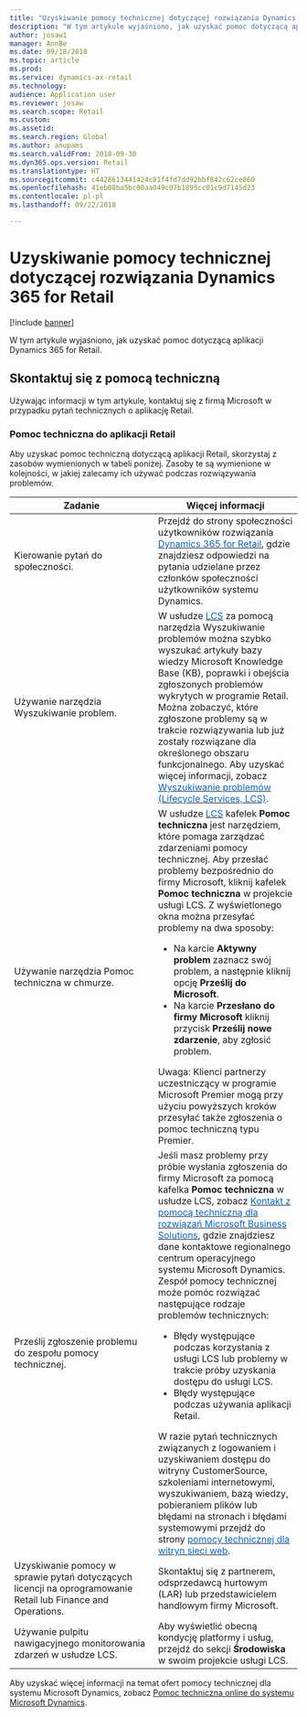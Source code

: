 ```yaml
---
title: "Uzyskiwanie pomocy technicznej dotyczącej rozwiązania Dynamics 365 for Retail"
description: "W tym artykule wyjaśniono, jak uzyskać pomoc dotyczącą aplikacji Microsoft Dynamics 365 for Retail."
author: josaw1
manager: AnnBe
ms.date: 09/18/2018
ms.topic: article
ms.prod: 
ms.service: dynamics-ax-retail
ms.technology: 
audience: Application user
ms.reviewer: josaw
ms.search.scope: Retail
ms.custom: 
ms.assetid: 
ms.search.region: Global
ms.author: anupams
ms.search.validFrom: 2018-09-30
ms.dyn365.ops.version: Retail
ms.translationtype: HT
ms.sourcegitcommit: c4428613441424c81f4fd7dd92bbf842c62ce860
ms.openlocfilehash: 41eb08ba5bc00aa049c07b1895cc01c9d7145d23
ms.contentlocale: pl-pl
ms.lasthandoff: 09/22/2018

---
```


# <a name="get-support-for-dynamics-365-for-retail"></a>Uzyskiwanie pomocy technicznej dotyczącej rozwiązania Dynamics 365 for Retail

[!include [banner](../includes/banner.md)]

W tym artykule wyjaśniono, jak uzyskać pomoc dotyczącą aplikacji Dynamics 365 for Retail. 

<a name="contact-support"></a>Skontaktuj się z pomocą techniczną
---------------

Używając informacji w tym artykule, kontaktuj się z firmą Microsoft w przypadku pytań technicznych o aplikację Retail.

### <a name="retail-support"></a>Pomoc techniczna do aplikacji Retail

Aby uzyskać pomoc techniczną dotyczącą aplikacji Retail, skorzystaj z zasobów wymienionych w tabeli poniżej. Zasoby te są wymienione w kolejności, w jakiej zalecamy ich używać podczas rozwiązywania problemów.

<table>
<colgroup>
<col width="33%" />
<col width="33%" />
</colgroup>
<thead>
<tr class="header">
<th>Zadanie</th>
<th>Więcej informacji</th>
</tr>
</thead>
<tbody>
<tr class="odd">
<td>Kierowanie pytań do społeczności.</td>
<td>Przejdź do strony społeczności użytkowników rozwiązania <a href="https://community.dynamics.com/365/retail"><span style="color: #0066cc;">Dynamics 365 for Retail</span></a>, gdzie znajdziesz odpowiedzi na pytania udzielane przez członków społeczności użytkowników systemu Dynamics.</td>
</tr>
<tr class="even">
<td>Używanie narzędzia Wyszukiwanie problem.</td>
<td>W usłudze <a href="https://lcs.dynamics.com/"><span style="color: #0066cc;">LCS</span></a> za pomocą narzędzia Wyszukiwanie problemów można szybko wyszukać artykuły bazy wiedzy Microsoft Knowledge Base (KB), poprawki i obejścia zgłoszonych problemów wykrytych w programie Retail. Można zobaczyć, które zgłoszone problemy są w trakcie rozwiązywania lub już zostały rozwiązane dla określonego obszaru funkcjonalnego. Aby uzyskać więcej informacji, zobacz <a href="https://docs.microsoft.com/en-us/dynamics365/unified-operations/dev-itpro/lifecycle-services/issue-search-lcs"><span style="color: #0066cc;">Wyszukiwanie problemów (Lifecycle Services, LCS)</span></a>.</td>
</tr>
<tr class="odd">
<td>Używanie narzędzia Pomoc techniczna w chmurze.</td>
<td>W usłudze <a href="https://lcs.dynamics.com/"><span style="color: #0066cc;">LCS</span></a> kafelek <strong>Pomoc techniczna</strong> jest narzędziem, które pomaga zarządzać zdarzeniami pomocy technicznej. Aby przesłać problemy bezpośrednio do firmy Microsoft, kliknij kafelek <strong>Pomoc techniczna</strong> w projekcie usługi LCS. Z wyświetlonego okna można przesyłać problemy na dwa sposoby:
<ul>
<li>Na karcie <strong>Aktywny problem</strong> zaznacz swój problem, a następnie kliknij opcję <strong>Prześlij do Microsoft</strong>.</li>
<li>Na karcie <strong>Przesłano do firmy Microsoft</strong> kliknij przycisk <strong>Prześlij nowe zdarzenie</strong>, aby zgłosić problem.</li>
</ul>
Uwaga: Klienci partnerzy uczestniczący w programie Microsoft Premier mogą przy użyciu powyższych kroków przesyłać także zgłoszenia o pomoc techniczną typu Premier.</td>
</tr>
<tr class="even">
<td>Prześlij zgłoszenie problemu do zespołu pomocy technicznej.</td>
<td>Jeśli masz problemy przy próbie wysłania zgłoszenia do firmy Microsoft za pomocą kafelka <strong>Pomoc techniczna</strong> w usłudze LCS, zobacz <a href="https://mbs.microsoft.com/customersource/northamerica/ax/support/support-news/global_support_contacts_eng"><span style="color: #0066cc;">Kontakt z pomocą techniczną dla rozwiązań Microsoft Business Solutions</span></a>, gdzie znajdziesz dane kontaktowe regionalnego centrum operacyjnego systemu Microsoft Dynamics. Zespół pomocy technicznej może pomóc rozwiązać następujące rodzaje problemów technicznych:
<ul>
<li>Błędy występujące podczas korzystania z usługi LCS lub problemy w trakcie próby uzyskania dostępu do usługi LCS.</li>
<li>Błędy występujące podczas używania aplikacji Retail.</li>
</ul>
W razie pytań technicznych związanych z logowaniem i uzyskiwaniem dostępu do witryny CustomerSource, szkoleniami internetowymi, wyszukiwaniem, bazą wiedzy, pobieraniem plików lub błędami na stronach i błędami systemowymi przejdź do strony <a href="https://mbs2.microsoft.com/members/VoiceSupport/VoiceSupportInternal.aspx"><span style="color: #0066cc;">pomocy technicznej dla witryn sieci web</span></a>.</td>
</tr>
<tr class="odd">
<td>Uzyskiwanie pomocy w sprawie pytań dotyczących licencji na oprogramowanie Retail lub Finance and Operations.</td>
<td>Skontaktuj się z partnerem, odsprzedawcą hurtowym (LAR) lub przedstawicielem handlowym firmy Microsoft.</td>
</tr>
<tr class="even">
<td>Używanie pulpitu nawigacyjnego monitorowania zdarzeń w usłudze LCS.</td>
<td>Aby wyświetlić obecną kondycję platformy i usług, przejdź do sekcji <strong>Środowiska</strong> w swoim projekcie usługi LCS.</td>
</tr>
</tbody>
</table>

Aby uzyskać więcej informacji na temat ofert pomocy technicznej dla systemu Microsoft Dynamics, zobacz [Pomoc techniczna online do systemu Microsoft Dynamics](https://www.microsoft.com/en-us/dynamics/dynamics-online-support.aspx).



